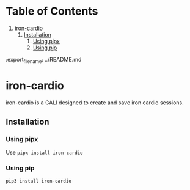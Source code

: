 
# Table of Contents

1.  [iron-cardio](#orga0cf839)
    1.  [Installation](#orgd1a8094)
        1.  [Using pipx](#orgcd8652c)
        2.  [Using pip](#org5d419e3)

:export<sub>file</sub><sub>name</sub>: ../README.md


<a id="orga0cf839"></a>

# iron-cardio

iron-cardio is a CALI designed to create and save iron cardio sessions.


<a id="orgd1a8094"></a>

## Installation


<a id="orgcd8652c"></a>

### Using pipx

Use `pipx install iron-cardio`


<a id="org5d419e3"></a>

### Using pip

`pip3 install iron-cardio`

